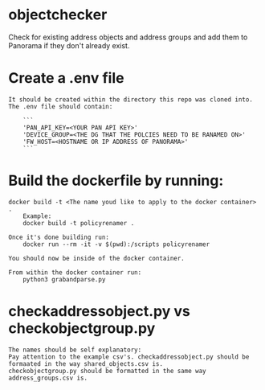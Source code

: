 
# objectchecker
Check for existing address objects and address groups and add them to Panorama if they don't already exist.

# Create a .env file
```
It should be created within the directory this repo was cloned into.
The .env file should contain:

	```
	'PAN_API_KEY=<YOUR PAN API KEY>'
	'DEVICE_GROUP=<THE DG THAT THE POLCIES NEED TO BE RANAMED ON>'
	'FW_HOST=<HOSTNAME OR IP ADDRESS OF PANORAMA>'
	```

```
# Build the dockerfile by running: 
```
docker build -t <The name youd like to apply to the docker container> .
	Example:
	docker build -t policyrenamer .

Once it's done building run:
	docker run --rm -it -v $(pwd):/scripts policyrenamer

You should now be inside of the docker container.

From within the docker container run:
	python3 grabandparse.py 
```
# checkaddressobject.py vs checkobjectgroup.py
```
The names should be self explanatory:
Pay attention to the example csv's. checkaddressobject.py should be formaated in the way shared_objects.csv is. 
checkobjectgroup.py should be formatted in the same way address_groups.csv is. 

```
